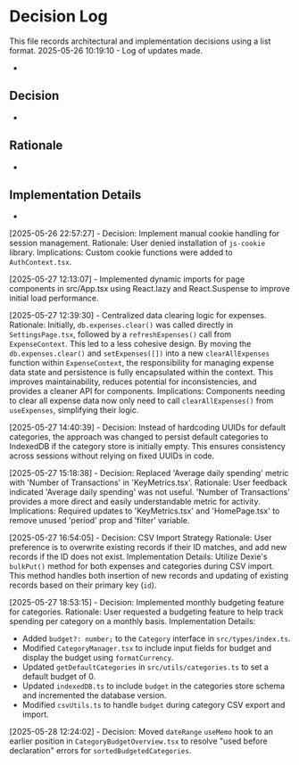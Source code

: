 # Decision Log

This file records architectural and implementation decisions using a list format.
2025-05-26 10:19:10 - Log of updates made.

-

## Decision

-

## Rationale

-

## Implementation Details

-

[2025-05-26 22:57:27] - Decision: Implement manual cookie handling for session management. Rationale: User denied installation of `js-cookie` library. Implications: Custom cookie functions were added to `AuthContext.tsx`.

[2025-05-27 12:13:07] - Implemented dynamic imports for page components in src/App.tsx using React.lazy and React.Suspense to improve initial load performance.

[2025-05-27 12:39:30] - Centralized data clearing logic for expenses.
Rationale: Initially, `db.expenses.clear()` was called directly in `SettingsPage.tsx`, followed by a `refreshExpenses()` call from `ExpenseContext`. This led to a less cohesive design. By moving the `db.expenses.clear()` and `setExpenses([])` into a new `clearAllExpenses` function within `ExpenseContext`, the responsibility for managing expense data state and persistence is fully encapsulated within the context. This improves maintainability, reduces potential for inconsistencies, and provides a cleaner API for components.
Implications: Components needing to clear all expense data now only need to call `clearAllExpenses()` from `useExpenses`, simplifying their logic.

[2025-05-27 14:40:39] - Decision: Instead of hardcoding UUIDs for default categories, the approach was changed to persist default categories to IndexedDB if the category store is initially empty. This ensures consistency across sessions without relying on fixed UUIDs in code.

[2025-05-27 15:18:38] - Decision: Replaced 'Average daily spending' metric with 'Number of Transactions' in 'KeyMetrics.tsx'. Rationale: User feedback indicated 'Average daily spending' was not useful. 'Number of Transactions' provides a more direct and easily understandable metric for activity. Implications: Required updates to 'KeyMetrics.tsx' and 'HomePage.tsx' to remove unused 'period' prop and 'filter' variable.

[2025-05-27 16:54:05] - Decision: CSV Import Strategy
Rationale: User preference is to overwrite existing records if their ID matches, and add new records if the ID does not exist.
Implementation Details: Utilize Dexie's `bulkPut()` method for both expenses and categories during CSV import. This method handles both insertion of new records and updating of existing records based on their primary key (`id`).

[2025-05-27 18:53:15] - Decision: Implemented monthly budgeting feature for categories.
Rationale: User requested a budgeting feature to help track spending per category on a monthly basis.
Implementation Details:

- Added `budget?: number;` to the `Category` interface in `src/types/index.ts`.
- Modified `CategoryManager.tsx` to include input fields for budget and display the budget using `formatCurrency`.
- Updated `getDefaultCategories` in `src/utils/categories.ts` to set a default budget of 0.
- Updated `indexedDB.ts` to include `budget` in the categories store schema and incremented the database version.
- Modified `csvUtils.ts` to handle `budget` during category CSV export and import.

[2025-05-28 12:24:02] - Decision: Moved `dateRange` `useMemo` hook to an earlier position in `CategoryBudgetOverview.tsx` to resolve "used before declaration" errors for `sortedBudgetedCategories`.
